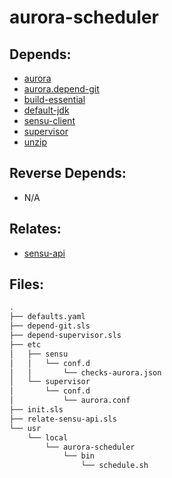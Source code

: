# aurora-scheduler

## Depends:

  -  [aurora](/salt/aurora)
  -  [aurora.depend-git](/salt/aurora\/depend-git)
  -  [build-essential](/salt/build-essential)
  -  [default-jdk](/salt/default-jdk)
  -  [sensu-client](/salt/sensu-client)
  -  [supervisor](/salt/supervisor)
  -  [unzip](/salt/unzip)

## Reverse Depends:

  -  N/A

## Relates:

  -  [sensu-api](/salt/sensu-api)

## Files:

```bash
.
├── defaults.yaml
├── depend-git.sls
├── depend-supervisor.sls
├── etc
│   ├── sensu
│   │   └── conf.d
│   │       └── checks-aurora.json
│   └── supervisor
│       └── conf.d
│           └── aurora.conf
├── init.sls
├── relate-sensu-api.sls
└── usr
    └── local
        └── aurora-scheduler
            └── bin
                └── schedule.sh
```
